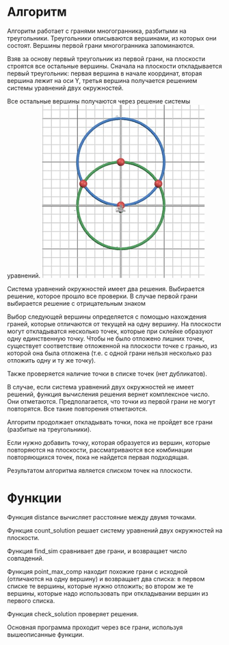 # Алгоритм

Алгоритм работает с гранями многогранника, разбитыми на треугольники. Треугольники описываются вершинами, из которых они состоят. Вершины первой грани многогранника запоминаются.

Взяв за основу первый треугольник из первой грани, на плоскости строятся все остальные вершины. Сначала на плоскости откладывается первый треугольник: первая вершина в начале координат, вторая вершина лежит на оси Y, третья вершина получается решением системы уравнений двух окружностей.

Все остальные вершины получаются через решение системы уравнений.
![alt text](readme_photo/image_copy.png)

Система уравнений окружностей имеет два решения. Выбирается решение, которое прошло все проверки. В случае первой грани выбирается решение с отрицательным знаком

Выбор следующей вершины определяется с помощью нахождения граней, которые отличаются от текущей на одну вершину. 
На плоскости могут откладыватся несколько точек, которые при склейке образуют одну единственную точку. Чтобы не было отложено лишних точек, существует соответствие отложенной на плоскости точке с гранью, из которой она была отложена (т.е. с одной грани нельзя несколько раз отложить одну и ту же точку).

Также проверяется наличие точки в списке точек (нет дубликатов).

В случае, если система уравнений двух окружностей не имеет решений, функция вычисления решения вернет комплексное число. Они отметаются.
Предполагается, что точки из первой грани не могут повторятся. Все такие повторения отметаются.

Алгоритм продолжает откладывать точки, пока не пройдет все грани (разбитые на треугольники).

Если нужно добавить точку, которая образуется из вершин, которые повторяются на плоскости, рассматриваются все комбинации повторяющихся точек, пока не найдется первая подходящая.

Результатом алгоритма является списком точек на плоскости.

# Функции

Функция distance вычисляет расстояние между двумя точками.

Функция count_solution решает систему уравнений двух окружностей на плоскости.

Функция find_sim сравнивает две грани, и возвращает число совпадений.

Функция point_max_comp находит похожие грани с исходной (отличаются на одну вершину) и возвращает два списка: в первом списке те вершины, которые нужно отложить; во втором же те вершины, которые надо использовать при откладывании вершин из первого списка.

Функция check_solution проверяет решения.

Основная программа проходит через все грани, используя вышеописанные функции.